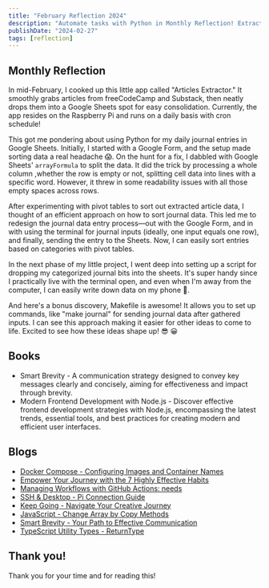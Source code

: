 ```yaml
---
title: "February Reflection 2024"
description: "Automate tasks with Python in Monthly Reflection! Extract articles, redesign journal entries, and use Makefile for efficiency. Transform ideas effortlessly! 🚀"
publishDate: "2024-02-27"
tags: [reflection]
---
```


## Monthly Reflection

In mid-February, I cooked up this little app called "Articles Extractor." It smoothly grabs articles from freeCodeCamp and Substack, then neatly drops them into a Google Sheets spot for easy consolidation. Currently, the app resides on the Raspberry Pi and runs on a daily basis with cron schedule!

This got me pondering about using Python for my daily journal entries in Google Sheets. Initially, I started with a Google Form, and the setup made sorting data a real headache 😱. On the hunt for a fix, I dabbled with Google Sheets' `arrayFormula` to split the data. It did the trick by processing a whole column ,whether the row is empty or not, splitting cell data into lines with a specific word. However, it threw in some readability issues with all those empty spaces across rows.

After experimenting with pivot tables to sort out extracted article data, I thought of an efficient approach on how to sort journal data. This led me to redesign the journal data entry process—out with the Google Form, and in with using the terminal for journal inputs (ideally, one input equals one row), and finally, sending the entry to the Sheets. Now, I can easily sort entries based on categories with pivot tables.

In the next phase of my little project, I went deep into setting up a script for dropping my categorized journal bits into the sheets. It's super handy since I practically live with the terminal open, and even when I'm away from the computer, I can easily write down data on my phone 📱.

And here's a bonus discovery, Makefile is awesome! It allows you to set up commands, like "make journal" for sending journal data after gathered inputs. I can see this approach making it easier for other ideas to come to life. Excited to see how these ideas shape up! 😎 😀

## Books

- Smart Brevity - A communication strategy designed to convey key messages clearly and concisely, aiming for effectiveness and impact through brevity.
- Modern Frontend Development with Node.js - Discover effective frontend development strategies with Node.js, encompassing the latest trends, essential tools, and best practices for creating modern and efficient user interfaces.

## Blogs

- [Docker Compose - Configuring Images and Container Names](https://victoriacheng15.vercel.app/posts/docker-compose-configuring-images-and-container-names)
- [Empower Your Journey with the 7 Highly Effective Habits](https://victoriacheng15.vercel.app/posts/empower-your-journey-with-the-highly-effective-habits)
- [Managing Workflows with GitHub Actions: needs](https://victoriacheng15.vercel.app/posts/managing-workflows-with-github-actions-needs)
- [SSH & Desktop - Pi Connection Guide](https://victoriacheng15.vercel.app/posts/ssh-desktop-pi-connection-guide)
- [Keep Going - Navigate Your Creative Journey](https://victoriacheng15.vercel.app/posts/keep-going-navigate-your-creative-journey)
- [JavaScript - Change Array by Copy Methods](https://victoriacheng15.vercel.app/posts/javascript-change-array-by-copy-methods)
- [Smart Brevity - Your Path to Effective Communication](https://victoriacheng15.vercel.app/posts/smart-brevity-your-path-to-effective-communication)
- [TypeScript Utility Types - ReturnType](https://victoriacheng15.vercel.app/posts/typescript-utility-types-returntype)

## Thank you!

Thank you for your time and for reading this!
